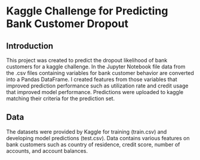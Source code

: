 # Kaggle Challenge for Predicting Bank Customer Dropout 

## Introduction 
This project was created to predict the dropout likelihood of bank customers for a kaggle challenge. In the Jupyter Notebook file data from the .csv files containing variables for bank customer behavior are converted into a Pandas DataFrame. I created features from those variables that improved prediction performance such as utilization rate and credit usage that improved model performance. Predictions were uploaded to kaggle matching their criteria for the prediction set. 

## Data 
The datasets were provided by Kaggle for training (train.csv) and developing model predictions (test.csv). Data contains various features on bank customers such as country of residence, credit score, number of accounts, and account balances. 
